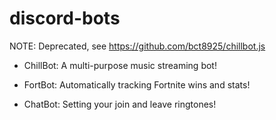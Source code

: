 # discord-bots 
NOTE: Deprecated, see https://github.com/bct8925/chillbot.js

- ChillBot: A multi-purpose music streaming bot!

- FortBot: Automatically tracking Fortnite wins and stats!

- ChatBot: Setting your join and leave ringtones!
